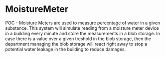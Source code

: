 # MoistureMeter

POC - Moisture Meters are used to measure percentage of water in a given substance. This system will simulate reading from a moisture meter device in a building every minute and store the measurements in a blob storage. In case there is a value over a given treshold in the blob storage, then the department managing the blob storage will react right away to stop a potential water leakage in the building to reduce damages. 

